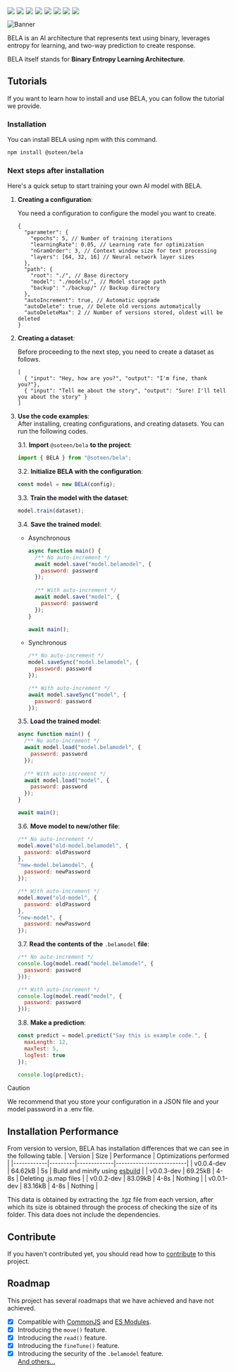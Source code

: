 <div style="display: flex; flex-wrap: wrap; gap: 5px;">
  <img src="https://img.shields.io/badge/Node.js-12%2B-green?logo=node.js&style=flat-square">
  <a href="https://github.com/soteenstudio/bela/blob/main/LICENSE.txt"><img src="https://img.shields.io/github/license/soteenstudio/bela?style=flat-square"></a>
  <a href="https://npmjs.org/package/@soteen/bela"><img src="https://img.shields.io/npm/v/@soteen/bela?style=flat-square"></a>
  <img src="https://img.shields.io/npm/dt/@soteen/bela?style=flat-square">
  <img src="https://img.shields.io/github/repo-size/soteenstudio/bela?style=flat-square">
  <img src="https://img.shields.io/github/contributors/soteenstudio/bela?style=flat-square">
  <img src="https://img.shields.io/github/stars/soteenstudio/bela?style=flat-square">
  <a href="https://github.com/soteenstudio/bela/issues"><img src="https://img.shields.io/github/issues/soteenstudio/bela?style=flat-square"></a>
</div>

![Banner](banner.jpg)

BELA is an AI architecture that represents text using binary, leverages entropy for learning, and two-way prediction to create response.

BELA itself stands for **Binary Entropy Learning Architecture**.

## Tutorials
If you want to learn how to install and use BELA, you can follow the tutorial we provide.
### Installation
You can install BELA using npm with this command.
```sh
npm install @soteen/bela
```
### Next steps after installation
Here's a quick setup to start training your own AI model with BELA.
1. **Creating a configuration**:

    You need a configuration to configure the model you want to create.
    ```json5
    {
      "parameter": {
        "epochs": 5, // Number of training iterations
        "learningRate": 0.05, // Learning rate for optimization
        "nGramOrder": 3, // Context window size for text processing
        "layers": [64, 32, 16] // Neural network layer sizes
      },
      "path": {
        "root": "./", // Base directory
        "model": "./models/", // Model storage path
        "backup": "./backup/" // Backup directory
      },
      "autoIncrement": true, // Automatic upgrade
      "autoDelete": true, // Delete old versions automatically
      "autoDeleteMax": 2 // Number of versions stored, oldest will be deleted
    }
    ```
2. **Creating a dataset**:

    Before proceeding to the next step, you need to create a dataset as follows.
    ```json5
    [
      { "input": "Hey, how are you?", "output": "I'm fine, thank you?"},
      { "input": "Tell me about the story", "output": "Sure! I'll tell you about the story" }
    ]
    ```
3. **Use the code examples**:  
After installing, creating configurations, and creating datasets. You can run the following codes.

    3.1. **Import** ``@soteen/bela`` **to the project**:
    ```javascript
    import { BELA } from "@soteen/bela";
    ```
    3.2. **Initialize BELA with the configuration**:
    ```javascript
    const model = new BELA(config);
    ```
    3.3. **Train the model with the dataset**:
    ```javascript
    model.train(dataset);
    ```
    3.4. **Save the trained model**:
    - Asynchronous
      ```javascript
      async function main() {
        /** No auto-increment */
        await model.save("model.belamodel", {
          password: password
        });
        
        /** With auto-increment */
        await model.save("model", {
          password: password
        });
      }
      
      await main();
      ```
    - Synchronous
      ```javascript
      /** No auto-increment */
      model.saveSync("model.belamodel", {
        password: password
      });
      
      /** With auto-increment */
      await model.saveSync("model", {
        password: password
      });
      ```
    3.5. **Load the trained model**:
    ```javascript
    async function main() {
      /** No auto-increment */
      await model.load("model.belamodel", {
        password: password
      });
      
      /** With auto-increment */
      await model.load("model", {
        password: password
      });
    }
    
    await main();
    ```
    3.6. **Move model to new/other file**:
    ```javascript
    /** No auto-increment */
    model.move("old-model.belamodel", {
      password: oldPassword
    },
    "new-model.belamodel", {
      password: newPassword
    });
    
    /** With auto-increment */
    model.move("old-model", {
      password: oldPassword
    },
    "new-model", {
      password: newPassword
    });
    ```
    3.7. **Read the contents of the** ``.belamodel`` **file**:
    ```javascript
    /** No auto-increment */
    console.log(model.read("model.belamodel", {
      password: password
    }));
    
    /** With auto-increment */
    console.log(model.read("model", {
      password: password
    }));
    ```
    3.8. **Make a prediction**:
    ```javascript
    const predict = model.predict("Say this is example code.", {
      maxLength: 12,
      maxTest: 5,
      logTest: true
    });
    
    console.log(predict);
    ```
> [!CAUTION]
> We recommend that you store your configuration in a JSON file and your model password in a .env file.

## Installation Performance
From version to version, BELA has installation differences that we can see in the following table.
| Version    | Size    | Performance | Optimizations performed |
|------------|---------|-------------|-------------------------|
| v0.0.4-dev | 64.62kB | 5s          | Build and minify using [esbuild](https://github.com/evanw/esbuild) |
| v0.0.3-dev | 69.25kB | 4-8s        | Deleting .js.map files |
| v0.0.2-dev | 83.09kB | 4-8s        | Nothing |
| v0.0.1-dev | 83.16kB | 4-8s        | Nothing |

This data is obtained by extracting the .tgz file from each version, after which its size is obtained through the process of checking the size of its folder. This data does not include the dependencies.

## Contribute
If you haven't contributed yet, you should read how to [contribute](CONTRIBUTING.md) to this project.

## Roadmap
This project has several roadmaps that we have achieved and have not achieved.

- [x] Compatible with [CommonJS](https://nodejs.org/api/modules.html) and [ES Modules](https://nodejs.org/api/esm.html).
- [x] Introducing the ``move()`` feature.
- [x] Introducing the ``read()`` feature.
- [x] Introducing the ``fineTune()`` feature.
- [x] Introducing the security of the ``.belamodel`` feature.  
[And others...](https://github.com/soteenstudio/bela/blob/main/Roadmap.md)
